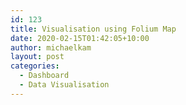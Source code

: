 ```yaml
---
id: 123
title: Visualisation using Folium Map
date: 2020-02-15T01:42:05+10:00
author: michaelkam
layout: post
categories:
  - Dashboard
  - Data Visualisation
---
```

